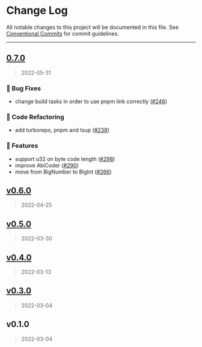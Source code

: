 # Change Log

All notable changes to this project will be documented in this file.
See [Conventional Commits](https://conventionalcommits.org) for commit guidelines.

---


<a name="0.7.0"></a>
## [0.7.0](https://github.com/FuelLabs/fuels-ts/compare/v0.6.0...0.7.0)

> 2022-05-31

### 🐞 Bug Fixes

* change build tasks in order to use pnpm link correctly ([#246](https://github.com/FuelLabs/fuels-ts/issues/246))

### 📃 Code Refactoring

* add turborepo, pnpm and tsup ([#238](https://github.com/FuelLabs/fuels-ts/issues/238))

### 🚀 Features

* support u32 on byte code length ([#298](https://github.com/FuelLabs/fuels-ts/issues/298))
* improve AbiCoder ([#290](https://github.com/FuelLabs/fuels-ts/issues/290))
* move from BigNumber to BigInt ([#266](https://github.com/FuelLabs/fuels-ts/issues/266))


<a name="v0.6.0"></a>
## [v0.6.0](https://github.com/FuelLabs/fuels-ts/compare/v0.5.0...v0.6.0)

> 2022-04-25


<a name="v0.5.0"></a>
## [v0.5.0](https://github.com/FuelLabs/fuels-ts/compare/v0.4.0...v0.5.0)

> 2022-03-30


<a name="v0.4.0"></a>
## [v0.4.0](https://github.com/FuelLabs/fuels-ts/compare/v0.3.0...v0.4.0)

> 2022-03-13


<a name="v0.3.0"></a>
## [v0.3.0](https://github.com/FuelLabs/fuels-ts/compare/v0.1.0...v0.3.0)

> 2022-03-04


<a name="v0.1.0"></a>
## v0.1.0

> 2022-03-04

